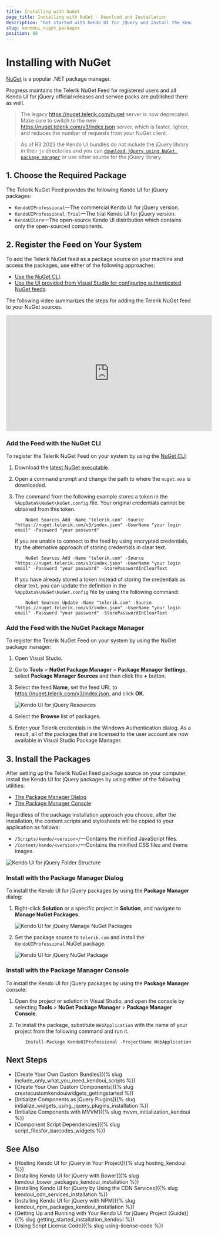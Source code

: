 ```yaml
---
title: Installing with NuGet
page_title: Installing with NuGet - Download and Installation 
description: "Get started with Kendo UI for jQuery and install the Kendo UI Professional or Kendo UI Core NuGet packages."
slug: kendoui_nuget_packages
position: 60
---
```


# Installing with NuGet

[NuGet](https://www.nuget.org) is a popular .NET package manager. 

Progress maintains the Telerik NuGet Feed for registered users and all Kendo UI for jQuery official releases and service packs are published there as well.

>The legacy https://nuget.telerik.com/nuget server is now deprecated. Make sure to switch to the new https://nuget.telerik.com/v3/index.json server, which is faster, lighter, and reduces the number of requests from your NuGet client.

> As of R3 2023 the Kendo UI bundles do not include the jQuery library in their `js` directories and you can [`download jQuery using NuGet package manager`](https://subscription.packtpub.com/book/web-development/9781782173113/1/ch01lvl1sec12/using-nuget-package-manager-to-download-jquery) or use other source for the jQuery library.

## 1. Choose the Required Package

The Telerik NuGet Feed provides the following Kendo UI for jQuery packages:

* `KendoUIProfessional`&mdash;The commercial Kendo UI for jQuery version.
* `KendoUIProfessional.Trial`&mdash;The trial Kendo UI for jQuery version.
* `KendoUICore`&mdash;The open-source Kendo UI distribution which contains only the open-sourced components.

## 2. Register the Feed on Your System

To add the Telerik NuGet feed as a package source on your machine and access the packages, use either of the following approaches:

* [Use the NuGet CLI](#add-the-feed-with-the-nuget-cli).
* [Use the UI provided from Visual Studio for configuring authenticated NuGet feeds](#add-the-feed-with-the-nuget-package-manager).

The following video summarizes the steps for adding the Telerik NuGet feed to your NuGet sources.

<iframe width="560" height="315" src="https://www.youtube.com/embed/c3m_BLMXNDk" frameborder="0" allow="accelerometer; autoplay; encrypted-media; gyroscope; picture-in-picture" allowfullscreen></iframe>

### Add the Feed with the NuGet CLI

To register the Telerik NuGet Feed on your system by using the [NuGet CLI](http://docs.nuget.org/consume/Command-Line-Reference):

1. Download the [latest NuGet executable](https://dist.nuget.org/win-x86-commandline/latest/nuget.exe).
1. Open a command prompt and change the path to where the `nuget.exe` is downloaded.
1. The command from the following example stores a token in the `%AppData%\NuGet\NuGet.config` file. Your original credentials cannot be obtained from this token.

    ```
        NuGet Sources Add -Name "telerik.com" -Source "https://nuget.telerik.com/v3/index.json" -UserName "your login email" -Password "your password"
    ```

    If you are unable to connect to the feed by using encrypted credentials, try the alternative approach of storing credentials in clear text.

    ```
        NuGet Sources Add -Name "telerik.com" -Source "https://nuget.telerik.com/v3/index.json" -UserName "your login email" -Password "your password" -StorePasswordInClearText
    ```

    If you have already stored a token instead of storing the credentials as clear text, you can update the definition in the `%AppData%\NuGet\NuGet.config` file by using the following command:

    ```
        NuGet Sources Update -Name "telerik.com" -Source "https://nuget.telerik.com/v3/index.json" -UserName "your login email" -Password "your password" -StorePasswordInClearText
    ```

### Add the Feed with the NuGet Package Manager

To register the Telerik NuGet Feed on your system by using the NuGet package manager: 

1. Open Visual Studio.
1. Go to **Tools** > **NuGet Package Manager** > **Package Manager Settings**, select **Package Manager Sources** and then click the **+** button.
1. Select the feed **Name**, set the feed URL to https://nuget.telerik.com/v3/index.json, and click **OK**.

    ![Kendo UI for jQuery Resources](../../images/add-nuget-package-source.png)

1. Select the **Browse** list of packages.
1. Enter your Telerik credentials in the Windows Authentication dialog. As a result, all of the packages that are licensed to the user account are now available in Visual Studio Package Manager.

## 3. Install the Packages

After setting up the Telerik NuGet Feed package source on your computer, install the Kendo UI for jQuery packages by using either of the following utilities:

* [The Package Manager Dialog](#install-with-the-package-manager-dialog)
* [The Package Manager Console](#install-with-the-package-manager-console)

Regardless of the package installation approach you choose, after the installation, the content scripts and stylesheets will be copied to your application as follows:

* `/Scripts/kendo/<version>/`&mdash;Contains the minified JavaScript files.
* `/Content/kendo/<version>/`&mdash;Contains the minified CSS files and theme images.

![Kendo UI for jQuery Folder Structure](../../images/kendo-folder-structure.png)

### Install with the Package Manager Dialog

To install the Kendo UI for jQuery packages by using the **Package Manager** dialog:  

1. Right-click **Solution** or a specific project in **Solution**, and navigate to **Manage NuGet Packages**.

    ![Kendo UI for jQuery Manage NuGet Packages](../../images/manage-nuget-packages.png)

1. Set the package source to `telerik.com` and install the `KendoUIProfessional` NuGet package.

    ![Kendo UI for jQuery NuGet Package](../../images/kendo-ui-package.png)

### Install with the Package Manager Console

To install the Kendo UI for jQuery packages by using the **Package Manager** console:

1. Open the project or solution in Visual Studio, and open the console by selecting **Tools** > **NuGet Package Manager** > **Package Manager Console**.
1. To install the package, substitute `WebApplication` with the name of your project from the following command and run it.

    ```
        Install-Package KendoUIProfessional -ProjectName WebApplication
    ```

## Next Steps

* [Create Your Own Custom Bundles]({% slug include_only_what_you_need_kendoui_scripts %})
* [Create Your Own Custom Components]({% slug createcustomkendouiwidgets_gettingstarted %})
* [Initialize Components as jQuery Plugins]({% slug initialize_widgets_using_jquery_plugins_installation %})
* [Initialize Components with MVVM]({% slug mvvm_initialization_kendoui %})
* [Component Script Dependencies]({% slug script_filesfor_barcodes_widgets %})

## See Also

* [Hosting Kendo UI for jQuery in Your Project]({% slug hosting_kendoui %})
* [Installing Kendo UI for jQuery with Bower]({% slug kendoui_bower_packages_kendoui_installation %})
* [Installing Kendo UI for jQuery by Using the CDN Services]({% slug kendoui_cdn_services_installation %})
* [Installing Kendo UI for jQuery with NPM]({% slug kendoui_npm_packages_kendoui_installation %})
* [Getting Up and Running with Your Kendo UI for jQuery Project (Guide)]({% slug getting_started_installation_kendoui %})
* [Using Script License Code]({% slug using-license-code %})
